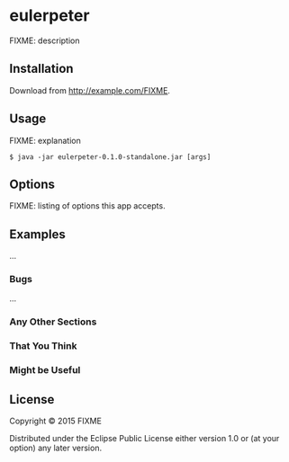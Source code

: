 # eulerpeter

FIXME: description

## Installation

Download from http://example.com/FIXME.

## Usage

FIXME: explanation

    $ java -jar eulerpeter-0.1.0-standalone.jar [args]

## Options

FIXME: listing of options this app accepts.

## Examples

...

### Bugs

...

### Any Other Sections
### That You Think
### Might be Useful

## License

Copyright © 2015 FIXME

Distributed under the Eclipse Public License either version 1.0 or (at
your option) any later version.
